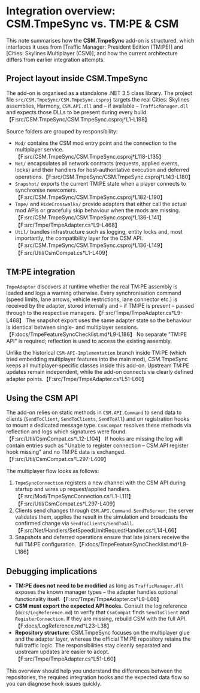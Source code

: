 # Integration overview: CSM.TmpeSync vs. TM:PE & CSM

This note summarises how the **CSM.TmpeSync** add-on is structured, which
interfaces it uses from [Traffic Manager: President Edition (TM:PE)] and
[Cities: Skylines Multiplayer (CSM)], and how the current architecture differs
from earlier integration attempts.

## Project layout inside CSM.TmpeSync

The add-on is organised as a standalone .NET 3.5 class library. The project file
`src/CSM.TmpeSync/CSM.TmpeSync.csproj` targets the real Cities: Skylines
assemblies, Harmony, `CSM.API.dll` and – if available – `TrafficManager.dll` and
expects those DLLs to be present during every build.【F:src/CSM.TmpeSync/CSM.TmpeSync.csproj†L1-L198】

Source folders are grouped by responsibility:

- `Mod/` contains the CSM mod entry point and the connection to the multiplayer
  service.【F:src/CSM.TmpeSync/CSM.TmpeSync.csproj†L118-L135】
- `Net/` encapsulates all network contracts (requests, applied events, locks) and
  their handlers for host-authoritative execution and deferred operations.【F:src/CSM.TmpeSync/CSM.TmpeSync.csproj†L143-L180】
- `Snapshot/` exports the current TM:PE state when a player connects to
  synchronise newcomers.【F:src/CSM.TmpeSync/CSM.TmpeSync.csproj†L182-L190】
- `Tmpe/` and `HideCrosswalks/` provide adapters that either call the actual mod
  APIs or gracefully skip behaviour when the mods are missing.【F:src/CSM.TmpeSync/CSM.TmpeSync.csproj†L136-L141】【F:src/Tmpe/TmpeAdapter.cs†L9-L468】
- `Util/` bundles infrastructure such as logging, entity locks and, most
  importantly, the compatibility layer for the CSM API.【F:src/CSM.TmpeSync/CSM.TmpeSync.csproj†L136-L149】【F:src/Util/CsmCompat.cs†L1-L409】

## TM:PE integration

`TmpeAdapter` discovers at runtime whether the real TM:PE assembly is loaded and
logs a warning otherwise. Every synchronisation command (speed limits, lane
arrows, vehicle restrictions, lane connector etc.) is received by the adapter,
stored internally and – if TM:PE is present – passed through to the respective
managers.【F:src/Tmpe/TmpeAdapter.cs†L9-L468】 The snapshot export uses the same
adapter state so the behaviour is identical between single- and multiplayer
sessions.【F:docs/TmpeFeatureSyncChecklist.md†L9-L186】 No separate "TM:PE API" is
required; reflection is used to access the existing assembly.

Unlike the historical `CSM-API-Implementation` branch inside TM:PE (which tried
embedding multiplayer features into the main mod), CSM.TmpeSync keeps all
multiplayer-specific classes inside this add-on. Upstream TM:PE updates remain
independent, while the add-on connects via clearly defined adapter points.【F:src/Tmpe/TmpeAdapter.cs†L51-L60】

## Using the CSM API

The add-on relies on static methods in `CSM.API.Command` to send data to clients
(`SendToClient`, `SendToClients`, `SendToAll`) and on registration hooks to mount
a dedicated message type. `CsmCompat` resolves these methods via reflection and
logs which signatures were found.【F:src/Util/CsmCompat.cs†L12-L104】 If hooks are
missing the log will contain entries such as "Unable to register connection –
CSM.API register hook missing" and no TM:PE data is exchanged.【F:src/Util/CsmCompat.cs†L297-L409】

The multiplayer flow looks as follows:

1. `TmpeSyncConnection` registers a new channel with the CSM API during startup
   and wires up request/applied handlers.【F:src/Mod/TmpeSyncConnection.cs†L1-L111】【F:src/Util/CsmCompat.cs†L297-L409】
2. Clients send changes through `CSM.API.Command.SendToServer`; the server
   validates them, applies the result in the simulation and broadcasts the
   confirmed change via `SendToClients/SendToAll`.【F:src/Net/Handlers/SetSpeedLimitRequestHandler.cs†L14-L66】
3. Snapshots and deferred operations ensure that late joiners receive the full
   TM:PE configuration.【F:docs/TmpeFeatureSyncChecklist.md†L9-L186】

## Debugging implications

- **TM:PE does not need to be modified** as long as `TrafficManager.dll` exposes
  the known manager types – the adapter handles optional functionality itself.【F:src/Tmpe/TmpeAdapter.cs†L9-L66】
- **CSM must export the expected API hooks.** Consult the log reference
  (`docs/LogReference.md`) to verify that `CsmCompat` finds `SendToClient` and
  `RegisterConnection`. If they are missing, rebuild CSM with the full API.【F:docs/LogReference.md†L23-L38】
- **Repository structure:** CSM.TmpeSync focuses on the multiplayer glue and the
  adapter layer, whereas the official TM:PE repository retains the full traffic
  logic. The responsibilities stay cleanly separated and upstream updates are
  easier to adopt.【F:src/Tmpe/TmpeAdapter.cs†L51-L60】

This overview should help you understand the differences between the
repositories, the required integration hooks and the expected data flow so you
can diagnose hook issues quickly.
